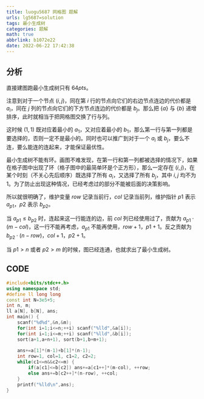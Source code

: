 ```yaml
---
title: luogu5687 网格图 题解
urls: lg5687=solution
tags: 最小生成树
categories: 题解
math: true
abbrlink: b1072e22
date: 2022-06-22 17:42:38
---
```


## 分析

直接建图跑最小生成树只有 $64pts$。

注意到对于一个节点 $(i,j)$，同在第 $i$ 行的节点向它们的右边节点连边的代价都是 $a_i$，同在 $j$ 列的节点向它们的下方节点连边的代价都是 $b_j$。那么把 $\{a\}$ 与 $\{ b\}$ 递增排序，此时就相当于把网格图交换了行与列。

<!--more-->

这时候 $(1,1)$ 既对应着最小的 $a_1$，又对应着最小的 $b_1$，那么第一行与第一列都是要选择的，否则一定不是最小的。同时也可以推广到对于一个 $a_i$ 或 $b_j$，要么不连，要么能连的连起来，才能保证最优性。

最小生成树不能有环。画图不难发现，在第一行和第一列都被选择的情况下，如果在格子图中出现了环（格子图中的最简单环是个正方形），那么一定存在 $(i,j)$，在某个时刻（不关心先后顺序）既选择了所有 $a_i$，又选择了所有 $b_j$，其中 $i,j$ 均不为 1。为了防止出现这种情况，已经考虑过的部分不能被后面的决策影响。

所以就很明确了，维护变量 $row$ 记录当前行，$col$ 记录当前列，维护指针 $p1$ 表示 $a_{p1}$，$p2$ 表示 $b_{p2}$。

当 $a_{p1} \le b_{p2}$ 时，连起来这一行能连的边，前 $col$ 列已经使用过了，贡献为 $a_{p1} \cdot (m-col)$，这一行不能再考虑，$a_{p1}$ 不能再使用，$row+1$，$p1+1$。反之贡献为 $b_{p2} \cdot (n-row)$，$col+1$，$p2+1$。

当 $p1>n$ 或者 $p2> m$ 的时候，图已经连通，也就求出了最小生成树。

## CODE

```cpp
#include<bits/stdc++.h>
using namespace std;
#define ll long long
const int N=3e5+5;
int n, m;
ll a[N], b[N], ans;
int main() {
	scanf("%d%d",&n,&m);
	for(int i=1;i<=n;++i) scanf("%lld",&a[i]);
	for(int i=1;i<=m;++i) scanf("%lld",&b[i]);
	sort(a+1,a+n+1), sort(b+1,b+m+1);
	
	ans+=a[1]*(m-1)+b[1]*(n-1);
	int row=1, col=1, c1=2, c2=2;
	while(c1<=n&&c2<=m) {
		if(a[c1]<=b[c2]) ans+=a[c1++]*(m-col), ++row;
		else ans+=b[c2++]*(n-row), ++col; 
	}
	printf("%lld\n",ans);
}
```

